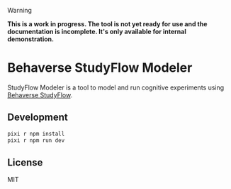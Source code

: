 
> [!WARNING]
> **This is a work in progress. The tool is not yet ready for use and the documentation is incomplete. It's only available for internal demonstration.**


# Behaverse StudyFlow Modeler

StudyFlow Modeler is a tool to model and run cognitive experiments using [Behaverse StudyFlow](https://behaverse.org/standards/studyflow).

## Development

```bash
pixi r npm install
pixi r npm run dev
```

## License

MIT
